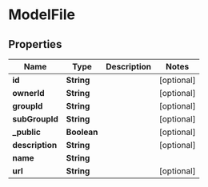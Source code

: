# ModelFile

## Properties

| Name            | Type        | Description | Notes      |
|-----------------|-------------|-------------|------------|
| **id**          | **String**  |             | [optional] |
| **ownerId**     | **String**  |             | [optional] |
| **groupId**     | **String**  |             | [optional] |
| **subGroupId**  | **String**  |             | [optional] |
| **_public**     | **Boolean** |             | [optional] |
| **description** | **String**  |             | [optional] |
| **name**        | **String**  |             |            |
| **url**         | **String**  |             | [optional] |




